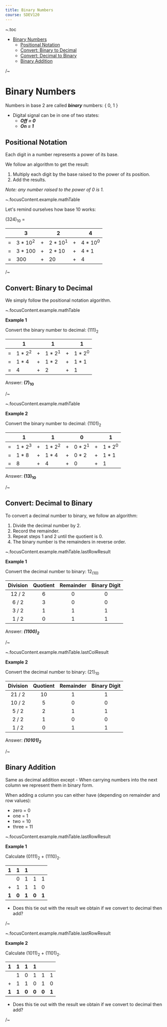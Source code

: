 ```yaml
---
title: Binary Numbers
course: SDEV120
---
```


~.toc

- [Binary Numbers](#binary-numbers)
  - [Positional Notation](#positional-notation)
  - [Convert: Binary to Decimal](#convert-binary-to-decimal)
  - [Convert: Decimal to Binary](#convert-decimal-to-binary)
  - [Binary Addition](#binary-addition)

/~

# Binary Numbers

Numbers in base 2 are called **_binary_** numbers: { 0, 1 }

- Digital signal can be in one of two states:
  - **_Off = 0_**
  - **_On = 1_**

## Positional Notation

Each digit in a number represents a power of its base.

We follow an algorithm to get the result:

1. Multiply each digit by the base raised to the power of its position.
2. Add the results.

_Note: any number raised to the power of 0 is 1._

~.focusContent.example.mathTable

Let's remind ourselves how base 10 works:

(324)<sub>10</sub> =

|     | 3                   |     | 2                   |     | 4                   |
| --- | ------------------- | --- | ------------------- | --- | ------------------- |
| =   | 3 \* 10<sup>2</sup> | +   | 2 \* 10<sup>1</sup> | +   | 4 \* 10<sup>0</sup> |
| =   | 3 \* 100            | +   | 2 \* 10             | +   | 4 \* 1              |
| =   | 300                 | +   | 20                  | +   | 4                   |

/~

## Convert: Binary to Decimal

We simply follow the positional notation algorithm.

~.focusContent.example.mathTable

**Example 1**

Convert the binary number to decimal: (111)<sub>2</sub>

|     | 1                  |     | 1                  |     | 1                  |
| --- | ------------------ | --- | ------------------ | --- | ------------------ |
| =   | 1 \* 2<sup>2</sup> | +   | 1 \* 2<sup>1</sup> | +   | 1 \* 2<sup>0</sup> |
| =   | 1 \* 4             | +   | 1 \* 2             | +   | 1 \* 1             |
| =   | 4                  | +   | 2                  | +   | 1                  |

Answer: **(7)<sub>10</sub>**

/~

~.focusContent.example.mathTable

**Example 2**

Convert the binary number to decimal: (1101)<sub>2</sub>

|     | 1                  |     | 1                  |     | 0                  |     | 1                  |
| --- | ------------------ | --- | ------------------ | --- | ------------------ | --- | ------------------ |
| =   | 1 \* 2<sup>3</sup> | +   | 1 \* 2<sup>2</sup> | +   | 0 \* 2<sup>1</sup> | +   | 1 \* 2<sup>0</sup> |
| =   | 1 \* 8             | +   | 1 \* 4             | +   | 0 \* 2             | +   | 1 \* 1             |
| =   | 8                  | +   | 4                  | +   | 0                  | +   | 1                  |

Answer: **(13)<sub>10</sub>**

/~

## Convert: Decimal to Binary

To convert a decimal number to binary, we follow an algorithm:

1. Divide the decimal number by 2.
2. Record the remainder.
3. Repeat steps 1 and 2 until the quotient is 0.
4. The binary number is the remainders in reverse order.

~.focusContent.example.mathTable.lastRowResult

**Example 1**

Convert the decimal number to binary: 12<sub>(10)</sub>

| Division | Quotient | Remainder | Binary Digit |
| :------: | :------: | :-------: | :----------: |
|  12 / 2  |    6     |     0     |      0       |
|  6 / 2   |    3     |     0     |      0       |
|  3 / 2   |    1     |     1     |      1       |
|  1 / 2   |    0     |     1     |      1       |

Answer: **_(1100)<sub>2</sub>_**

/~

~.focusContent.example.mathTable.lastColResult

**Example 2**

Convert the decimal number to binary: (21)<sub>10</sub>

| Division | Quotient | Remainder | Binary Digit |
| :------: | :------: | :-------: | :----------: |
|  21 / 2  |    10    |     1     |      1       |
|  10 / 2  |    5     |     0     |      0       |
|  5 / 2   |    2     |     1     |      1       |
|  2 / 2   |    1     |     0     |      0       |
|  1 / 2   |    0     |     1     |      1       |

Answer: **_(10101)<sub>2</sub>_**

/~

## Binary Addition

Same as decimal addition except - When carrying numbers into the next column we represent them in binary form.

When adding a column you can either have (depending on remainder and row values):

- zero = 0
- one = 1
- two = 10
- three = 11

~.focusContent.example.mathTable.lastRowResult

**Example 1**

Calculate (0111)<sub>2</sub> + (1110)<sub>2</sub>.

|     1 |     1 |     1 |       |       |
| ----: | ----: | ----: | ----: | ----: |
|       |     0 |     1 |     1 |     1 |
|     + |     1 |     1 |     1 |     0 |
| **1** | **0** | **1** | **0** | **1** |

- Does this tie out with the result we obtain if we convert to decimal then add?

/~

~.focusContent.example.mathTable.lastRowResult

**Example 2**

Calculate (1011)<sub>2</sub> + (1101)<sub>2</sub>.

|     1 |     1 |     1 |     1 |       |       |
| ----: | ----: | ----: | ----: | ----: | ----: |
|       |     1 |     0 |     1 |     1 |     1 |
|     + |     1 |     1 |     0 |     1 |     0 |
| **1** | **1** | **0** | **0** | **0** | **1** |

- Does this tie out with the result we obtain if we convert to decimal then add?

/~
